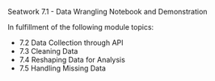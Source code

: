 Seatwork 7.1 - Data Wrangling Notebook and Demonstration

In fulfillment of the following module topics:
- 7.2 Data Collection through API
- 7.3 Cleaning Data
- 7.4 Reshaping Data for Analysis
- 7.5 Handling Missing Data
